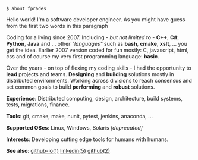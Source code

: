     $ about fprades

Hello world! I'm a software developer engineer. As you might have guess from the first two words in this paragraph

Coding for a living since 2007. Including - _but not limited to_ - **C++**, **C#**, **Python**, **Java** and ... other _"languages"_ such as **bash**, **cmake**, **xslt**, ... you get the idea. Earlier 2007 version coded for fun mostly: C, javascript, html, css and of course my very first programming language: **basic**.

Over the years - on top of flexing my coding skills - I had the opportunity to **lead** projects and teams. **Designing** and **building** solutions mostly in distributed environments. Working across divisions to reach consensus and set common goals to build **performing** and **robust** solutions.

**Experience**: Distributed computing, design, architecture, build systems, tests, migrations, finance.

**Tools**: git, cmake, make, nunit, pytest, jenkins, anaconda, ...

**Supported OSes**: Linux, Windows, Solaris _[deprecated]_

**Interests**: Developing cutting edge tools for humans with humans.

**See also**:
[github-io(1)](https://fprades.github.io)
[linkedin(5)](https://linkedin.com/in/fprades)
[github(2)](https://github.com/fprades)

